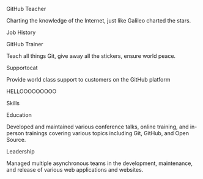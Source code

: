 GitHub Teacher

Charting the knowledge of the Internet, just like Galileo charted the stars.

Job History

GitHub Trainer

Teach all things Git, give away all the stickers, ensure world peace.

Supportocat

Provide world class support to customers on the GitHub platform

HELLOOOOOOOOO

Skills

Education

Developed and maintained various conference talks, online training, and in-person trainings covering various topics including Git, GitHub, and Open Source.

Leadership

Managed multiple asynchronous teams in the development, maintenance, and release of various web applications and websites.
